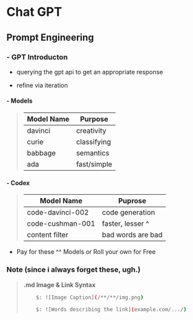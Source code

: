 # Chat GPT

## Prompt Engineering

### - GPT Introducton

- querying the gpt api to get an appropriate response

- refine via iteration

#### - Models

> | Model Name    | Purpose       |
> | ------------- | ------------- |
> | davinci       | creativity    |
> | curie         | classifying   |
> | babbage       | semantics     |
> | ada           | fast/simple   |
>

#### - Codex

> | Model Name       | Puprose           |
> | ---------------- | ----------------  |
> | code-davinci-002 | code generation   |
> | code-cushman-001 | faster, lesser ^  |
> | content filter   | bad words are bad |
>

- Pay for these ^^ Models or Roll your own for Free

### Note (since i always forget these, ugh.)

> **.md Image & Link Syntax**
>
> ```sh
>     $: ![Image Caption](/**/**/img.png)
> ```
>
> ```sh
>     $: ![Words describing the link](example.com/.../)
> ```
